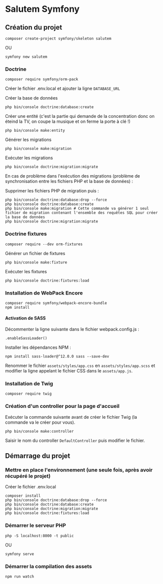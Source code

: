 # Salutem Symfony

## Création du projet

```shell
composer create-project symfony/skeleton salutem
```

OU

```shell
symfony new salutem
```

### Doctrine

```shell
composer require symfony/orm-pack
```

Créer le fichier .env.local et ajouter la ligne `DATABASE_URL`

Créer la base de données

```shell
php bin/console doctrine:database:create
```

Créer une entité (c'est la partie qui demande de la concentration donc on éteind la TV, on coupe la musique et on ferme la porte à clé !)

```shell
php bin/console make:entity
```

Générer les migrations

```shell
php bin/console make:migration
```

Exécuter les migrations

```shell
php bin/console doctrine:migration:migrate
```

En cas de problème dans l'exécution des migrations (problème de synchronisation entre les fichiers PHP et la base de données) :

Supprimer les fichiers PHP de migration puis :

```shell
php bin/console doctrine:database:drop --force
php bin/console doctrine:database:create
php bin/console make:migration # Cette commande va générer 1 seul fichier de migration contenant l'ensemble des requêtes SQL pour créer la base de données
php bin/console doctrine:migration:migrate
```

### Doctrine fixtures

```shell
composer require --dev orm-fixtures
```

Générer un fichier de fixtures

```shell
php bin/console make:fixture
```

Exécuter les fixtures

```shell
php bin/console doctrine:fixtures:load
```

### Installation de WebPack Encore

```shell
composer require symfony/webpack-encore-bundle
npm install
```

#### Activation de SASS

Décommenter la ligne suivante dans le fichier webpack.config.js :

```shell
.enableSassLoader()
```

Installer les dépendances NPM :

```shell
npm install sass-loader@^12.0.0 sass --save-dev
```

Renommer le fichier `assets/styles/app.css` en `assets/styles/app.scss`
et modifier la ligne appelant le fichier CSS dans le `assets/app.js`.

### Installation de Twig

```shell
composer require twig
```

### Création d'un controller pour la page d'accueil

Exécuter la commande suivante avant de créer le fichier Twig (la commande va le créer pour vous).

```shell
php bin/console make:controller
```

Saisir le nom du controller `DefaultController` puis modifier le fichier.



## Démarrage du projet

### Mettre en place l'environnement (une seule fois, après avoir récupéré le projet)

Créer le fichier .env.local

```shell
composer install
php bin/console doctrine:database:drop --force
php bin/console doctrine:database:create
php bin/console doctrine:migration:migrate
php bin/console doctrine:fixtures:load
```

### Démarrer le serveur PHP

```shell
php -S localhost:8000 -t public
```

OU

```shell
symfony serve
```

### Démarrer la compilation des assets

```shell
npm run watch
```